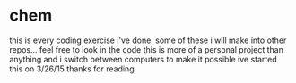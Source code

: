 # chem
this is every coding exercise i've done. some of these i will make into other repos... 
feel free to look in the code
this is more of a personal project than anything and i switch between computers to make it possible
ive started this on 3/26/15
thanks for reading 
